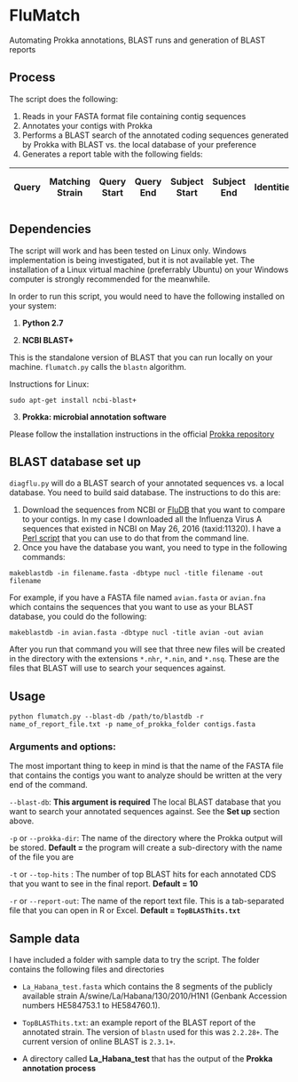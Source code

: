 # FluMatch
Automating Prokka annotations, BLAST runs and generation of BLAST reports

## Process

The script does the following:

1. Reads in your FASTA format file containing contig sequences
2. Annotates your contigs with Prokka
3. Performs a BLAST search of the annotated coding sequences generated by Prokka with BLAST vs. the local database of your preference
4. Generates a report table with the following fields:

Query | Matching Strain | Query Start | Query End | Subject Start | Subject End | Identities | Length of the Alignment | Query Coverage % | Percent ID | E-value 
----- | --------------- | ----------- | --------- | ------------- | ----------- | ---------- | ----------------------- | ---------------- | ---------- | ------- 


## Dependencies

The script will work and has been tested on Linux only. Windows implementation is being investigated, but it is not available yet. The installation of a Linux virtual machine (preferrably Ubuntu) on your Windows computer is strongly recommended for the meanwhile.

In order to run this script, you would need to have the following installed on your system:

1. __Python 2.7__

2. __NCBI BLAST+__
  
  This is the standalone version of BLAST that you can run locally on your machine. `flumatch.py` calls the `blastn` algorithm.

  Instructions for Linux:

  `sudo apt-get install ncbi-blast+`
  
3. __Prokka: microbial annotation software__
  
  Please follow the installation instructions in the official [Prokka repository](https://github.com/tseemann/prokka)


## BLAST database set up 

`diagflu.py` will do a BLAST search of your annotated sequences vs. a local database. You need to build said database. The instructions to do this are:

1. Download the sequences from NCBI or [FluDB](fludb.org) that you want to compare to your contigs. In my case I downloaded all the Influenza Virus A sequences that existed in NCBI on May 26, 2016 (taxid:11320). I have a [Perl script](https://gist.github.com/ropolomx/1155bf740716d488f83b6f905fc2327d) that you can use to do that from the command line.
2. Once you have the database you want, you need to type in the following commands:

  `makeblastdb -in filename.fasta -dbtype nucl -title filename -out filename`

   For example, if you have a FASTA file named `avian.fasta` or `avian.fna` which contains the sequences that you want to use as your BLAST database, you could do the following:

  `makeblastdb -in avian.fasta -dbtype nucl -title avian -out avian`

  After you run that command you will see that three new files will be created in the directory with the extensions `*.nhr`, `*.nin`, and `*.nsq`. These are the files that BLAST will use to search your sequences against.

## Usage

`python flumatch.py --blast-db /path/to/blastdb -r name_of_report_file.txt -p name_of_prokka_folder contigs.fasta`

### Arguments and options:

The most important thing to keep in mind is that the name of the FASTA file that contains the contigs you want to analyze should be written at the very end of the command.

`--blast-db`: __This argument is required__ The local BLAST database that you want to search your annotated sequences against. See the __Set up__ section above.

`-p` or `--prokka-dir`: The name of the directory where the Prokka output will be stored. __Default =__ the program will create a sub-directory with the name of the file you are 

`-t` or `--top-hits` : The number of top BLAST hits for each annotated CDS that you want to see in the final report. __Default = 10__

`-r` or `--report-out`: The name of the report text file. This is a tab-separated file that you can open in R or Excel. __Default = `TopBLASThits.txt`__

## Sample data

I have included a folder with sample data to try the script. The folder contains the following files and directories 

* `La_Habana_test.fasta` which contains the 8 segments of the publicly available strain A/swine/La/Habana/130/2010/H1N1 (Genbank Accession numbers HE584753.1 to HE584760.1).

* `TopBLASThits.txt`: an example report of the BLAST report of the annotated strain. The version of `blastn` used for this was `2.2.28+`. The current version of online BLAST is `2.3.1+`.

* A directory called __La\_Habana\_test__ that has the output of the __Prokka annotation process__
